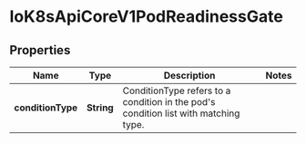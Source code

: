 
# IoK8sApiCoreV1PodReadinessGate

## Properties
Name | Type | Description | Notes
------------ | ------------- | ------------- | -------------
**conditionType** | **String** | ConditionType refers to a condition in the pod&#39;s condition list with matching type. | 



